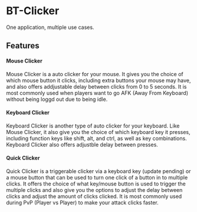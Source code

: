 # BT-Clicker
One application, multiple use cases.


## Features
#### Mouse Clicker
Mouse Clicker is a auto clicker for your mouse. It gives you the choice of which mouse button it clicks, including extra buttons your mouse may have, and also offers addjustable delay between clicks from 0 to 5 seconds. It is most commonly used when players want to go AFK (Away From Keyboard) without being loggd out due to being idle.
#### Keyboard Clicker
Keyboard Clicker is another type of auto clicker for your keyboard. Like Mouse Clicker, it also give you the choice of which keyboard key it presses, including function keys like shift, alt, and ctrl, as well as key combinations. Keyboard Clicker also offers adjustble delay between presses.
#### Quick Clicker
Quick Clicker is a triggerable clicker via a keyboard key (update pending) or a mouse button that can be used to turn one click of a button in to multiple clicks. It offers the choice of what key/mouse button is used to trigger the multiple clicks and also give you the options to adjust the delay between clicks and adjust the amount of clicks clicked. It is most commonly used during PvP (Player vs Player) to make your attack clicks faster.
